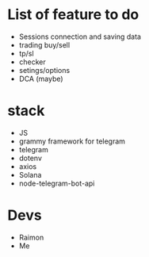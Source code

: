 # List of feature to do

- Sessions connection and saving data
- trading buy/sell
- tp/sl
- checker
- setings/options
- DCA (maybe)

# stack

- JS
- grammy framework for telegram
- telegram
- dotenv
- axios
- Solana
- node-telegram-bot-api

# Devs
- Raimon
- Me
